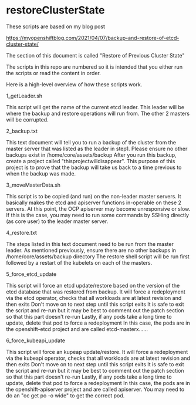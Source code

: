 # restoreClusterState

These scripts are based on my blog post

https://myopenshiftblog.com/2021/04/07/backup-and-restore-of-etcd-cluster-state/

The section of this document is called "Restore of Previous Cluster State"

The scripts in this repo are numbered so it is intended that you either run the scripts or read the content in order.

Here is a high-level overview of how these scripts work.

1_getLeader.sh

  This script will get the name of the current etcd leader.  This leader will be where the backup and restore operations will run from.  The other 2 masters will be corrupted.

2_backup.txt

  This text document will tell you to run a backup of the cluster from the master server that was listed as the leader in step1.  Please ensure no other backups exist in /home/core/assets/backup
  After you run this backup, create a project called "thisprojectwilldisappear".  This purpose of this project is to prove that the backup will take us back to a time previous to when the backup was made.
  
3_moveMasterData.sh

  This script is to be copied (and run) on the non-leader master servers.  It basically makes the etcd and apiserver functions in-operable on these 2 servers.
  At this point, the OCP apiserver may become unresponsive or slow.  If this is the case, you may need to run some commands by SSHing directly (as core user) to the leader master server.
  
4_restore.txt

  The steps listed in this text document need to be run from the master leader.  As mentioned previously, ensure there are no other backups in /home/core/assets/backup directory
  The restore shell script will be run first followed by a restart of the kubelets on each of the masters.

5_force_etcd_update

  This script will force an etcd update/restore based on the version of the etcd database that was restored from backup.
  It will force a redeployment via the etcd operator, checks that all workloads are at latest revision and then exits
  Don't move on to next step until this script exits
  It is safe to exit the script and re-run but it may be best to comment out the patch section so that this part doesn't re-run
  Lastly, if any pods take a long time to update, delete that pod to force a redeployment
  In this case, the pods are in the openshift-etcd project and are called etcd-masterx......
  
6_force_kubeapi_update

  This script will force an kupeap update/restore.
  It will force a redeployment via the kubeapi operator, checks that all workloads are at latest revision and then exits
  Don't move on to next step until this script exits
  It is safe to exit the script and re-run but it may be best to comment out the patch section so that this part doesn't re-run
  Lastly, if any pods take a long time to update, delete that pod to force a redeployment
  In this case, the pods are in the openshift-apiserver project and are called apiserver.  You may need to do an "oc get po -o wide" to get the correct pod.

